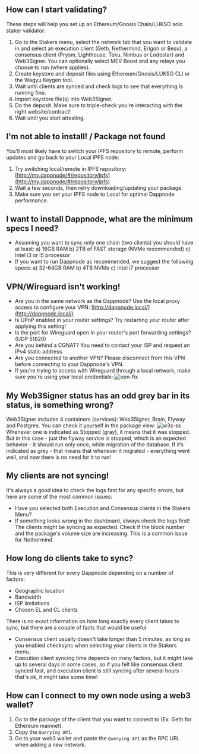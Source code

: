 ## How can I start validating?

These steps will help you set up an Ethereum/Gnosis Chain/LUKSO solo staker validator:

1. Go to the Stakers menu, select the network tab that you want to validate in and select an execution client (Geth, Nethermind, Erigon or Besu), a consensus client (Prysm, Lighthouse, Teku, Nimbus or Lodestar) and Web3Signer. You can optionally select MEV Boost and any relays you choose to run (where applies).
2. Create keystore and deposit files using Ethereum/Gnosis/LUKSO CLI or the Wagyu Keygen tool.
3. Wait until clients are synced and check logs to see that everything is running fine.
4. Import keystore file(s) into Web3Signer.
5. Do the deposit. Make sure to triple-check you're interacting with the right website/contract!
6. Wait until you start attesting.

## I'm not able to install! / Package not found

You'll most likely have to switch your IPFS repository to remote, perform updates and go back to your Local IPFS node:

1. Try switching local/remote in IPFS repository: [http://my.dappnode/#/repository/ipfs](http://my.dappnode/#/repository/ipfs)
2. Wait a few seconds, then retry downloading/updating your package.
3. Make sure you set your IPFS node to Local for optimal Dappnode performance.

## I want to install Dappnode, what are the minimum specs I need?

- Assuming you want to sync only one chain (two clients) you should have at least:
  a) 16GB RAM
  b) 2TB of FAST storage (NVMe recommended)
  c) Intel i3 or i5 processor
- If you want to run Dappnode as recommended, we suggest the following specs:
  a) 32-64GB RAM
  b) 4TB NVMe
  c) Intel i7 processor

## VPN/Wireguard isn't working!

- Are you in the same network as the Dappnode? Use the local proxy access to configure your VPN: [http://dappnode.local/](http://dappnode.local/)
- Is UPnP enabled in your router settings? Try restarting your router after applying this setting!
- Is the port for Wireguard open in your router's port forwarding settings? (UDP 51820)
- Are you behind a CGNAT? You need to contact your ISP and request an IPv4 static address.
- Are you connected to another VPN? Please disconnect from this VPN before connecting to your Dappnode's VPN.
- If you're trying to access with Wireguard through a local network, make sure you're using your local credentials:
  ![vpn-fix](/img/vpn-fix-faq.png)

## My Web3Signer status has an odd grey bar in its status, is something wrong?

Web3Signer includes 4 containers (services): Web3Signer, Brain, Flyway and Postgres. You can check it yourself in the package view:
![w3s-ss](/img/web3signer-flyway.png)
Whenever one is indicated as Stopped (gray), it means that it was stopped. But in this case - just the flyway service is stopped, which is an expected behavior - it should run only once, while migration of the database. If it’s indicated as grey - that means that whenever it migrated - everything went well, and now there is no need for it to run!

## My clients are not syncing!

It's always a good idea to check the logs first for any specific errors, but here are some of the most common issues:

- Have you selected both Execution and Consensus clients in the Stakers Menu?
- If something looks wrong in the dashboard, always check the logs first! The clients might be syncing as expected. Check if the block number and the package's volume size are increasing. This is a common issue for Nethermind.

## How long do clients take to sync?

This is very different for every Dappnode depending on a number of factors:

- Geographic location
- Bandwidth
- ISP limitations
- Chosen EL and CL clients

There is no exact information on how long exactly every client takes to sync, but there are a couple of facts that would be useful:

- Consensus client usually doesn't take longer than 5 minutes, as long as you enabled checksync when selecting your clients in the Stakers menu.
- Execution client syncing time depends on many factors, but it might take up to several days in some cases, so if you felt like consensus client synced fast, and execution client is still syncing after several hours - that's ok, it might take some time!

## How can I connect to my own node using a web3 wallet?

1. Go to the package of the client that you want to connect to (Ex. Geth for Ethereum mainnet).
2. Copy the `Querying API`.
3. Go to your web3 wallet and paste the `Querying API` as the RPC URL when adding a new network.
